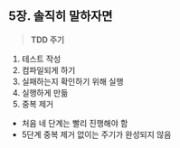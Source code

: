 ## 5장. 솔직히 말하자면

>**TDD 주기**

1. 테스트 작성
2. 컴파일되게 하기
3. 실패하는지 확인하기 위해 실행
4. 실행하게 만듦
5. 중복 제거  
   
- 처음 네 단계는 빨리 진행해야 함
- 5단계 중복 제거 없이는 주기가 완성되지 않음